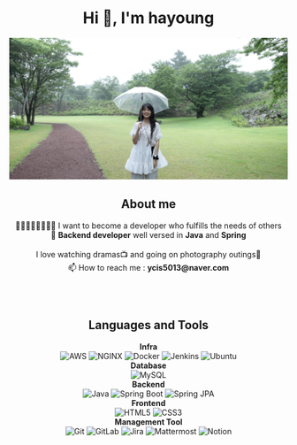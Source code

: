 
<h1 align="center">Hi 👋, I'm hayoung</h1>

<p align="center">
    <img src="hayoung_profile.jpg"  width="600"/>
</p>

<h2 align="center">About me</h2>
<p align="center">
👨🏻‍👩🏻‍👧🏻‍👦🏻 I want to become a developer who fulfills the needs of others<br>
🔭 <strong>Backend developer</strong> well versed in <strong>Java</strong> and <strong>Spring</strong><br>
<br>
I love watching dramas📺 and going on photography outings📸<br>
📫 How to reach me : <strong>ycis5013@naver.com</strong>
</p>
<br><br><h2 align="center">Languages and Tools</h2>

<div align="center">
<strong>Infra</strong><br>
</div>
<div align="center">
  <img src="https://img.shields.io/badge/Amazon_AWS-232F3E.svg?&style=flat&logo=AmazonAWS_&logoColor=white" alt="AWS"/>
  <img src="https://img.shields.io/badge/NGINX-009639.svg?&style=flat&logo=NGINX&logoColor=white" alt="NGINX"/>
  <img src="https://img.shields.io/badge/Docker-2496ED.svg?&style=flat&logo=Docker&logoColor=white" alt="Docker"/>
  <img src="https://img.shields.io/badge/Jenkins-D24939.svg?&style=flat&logo=Jenkins&logoColor=white" alt="Jenkins"/>
  <img src="https://img.shields.io/badge/Ubuntu20.04-E95420?style=flat&logo=ubuntu&logoColor=white" alt="Ubuntu"/>
</div>


<div align="center">
<strong>Database</strong><br>
</div>
<div align="center">
  <img src="https://img.shields.io/badge/MySQL-4479A1.svg?&style=flat&logo=MySQL&logoColor=white" alt="MySQL"/>
</div>


<div align="center">
<strong>Backend</strong><br>
  <img src="https://img.shields.io/badge/Java17-634533.svg?&style=flat" alt="Java"/>
  <img src="https://img.shields.io/badge/Spring_Boot3.2-6DB33F.svg?&style=flat&logo=SpringBoot&logEoColor=white" alt="Spring Boot"/>
  <img src="https://img.shields.io/badge/Spring_JPA-6DB33F.svg?&style=flat" alt="Spring JPA"/>
</div>


<div align="center">
<strong>Frontend</strong><br>
  <img src="https://img.shields.io/badge/HTML5-E34F26.svg?&style=flat&logo=HTML5&logoColor=white" alt="HTML5"/>
  <img src="https://img.shields.io/badge/CSS3-1572B6.svg?&style=flat&logo=CSS3&logoColor=white" alt="CSS3"/>
</div>


<div align="center">
<strong>Management Tool</strong><br>
  <img src="https://img.shields.io/badge/Git-F05032.svg?&style=flat&logo=Git&logoColor=white" alt="Git"/>
  <img src="https://img.shields.io/badge/GitLab-FC6D26.svg?&style=flat&logo=GitLab&logoColor=white" alt="GitLab"/>
  <img src="https://img.shields.io/badge/Jira-0052CC.svg?&style=flat&logo=JiraSoftware&logoColor=white" alt="Jira"/>
  <img src="https://img.shields.io/badge/Mattermost-0058CC.svg?&style=flat&logo=Mattermost&logoColor=white" alt="Mattermost"/>
  <img src="https://img.shields.io/badge/Notion-000000.svg?&style=flat&logo=Notion&logoColor=white" alt="Notion"/>
</div>
